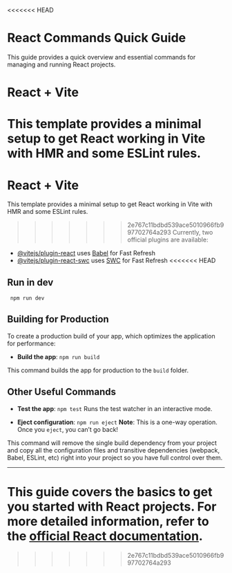 <<<<<<< HEAD

# React Commands Quick Guide

This guide provides a quick overview and essential commands for managing and running React projects.

# React + Vite

This template provides a minimal setup to get React working in Vite with HMR and some ESLint rules.
=======
# React + Vite

This template provides a minimal setup to get React working in Vite with HMR and some ESLint rules.

>>>>>>> 2e767c11bdbd539ace5010966fb997702764a293
Currently, two official plugins are available:

- [@vitejs/plugin-react](https://github.com/vitejs/vite-plugin-react/blob/main/packages/plugin-react/README.md) uses [Babel](https://babeljs.io/) for Fast Refresh
- [@vitejs/plugin-react-swc](https://github.com/vitejs/vite-plugin-react-swc) uses [SWC](https://swc.rs/) for Fast Refresh
<<<<<<< HEAD


## Run in dev

```
 npm run dev
```

## Building for Production

To create a production build of your app, which optimizes the application for performance:

- **Build the app**: `npm run build`

This command builds the app for production to the `build` folder.

## Other Useful Commands

- **Test the app**: `npm test`
  Runs the test watcher in an interactive mode.

- **Eject configuration**: `npm run eject`
  **Note**: This is a one-way operation. Once you `eject`, you can’t go back!

This command will remove the single build dependency from your project and copy all the configuration files and transitive dependencies (webpack, Babel, ESLint, etc) right into your project so you have full control over them.

---

This guide covers the basics to get you started with React projects. For more detailed information, refer to the [official React documentation](https://reactjs.org/docs/getting-started.html).
=======
>>>>>>> 2e767c11bdbd539ace5010966fb997702764a293
